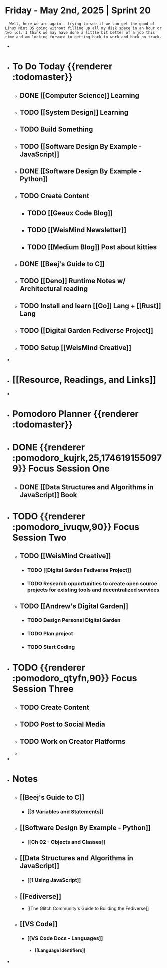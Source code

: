 # Friday - May 2nd, 2025 | Sprint 20
	- Well, here we are again - trying to see if we can get the good ol Linux Mint OS going without filling up all my disk space in an hour or two lol. I think we may have done a little bit better of a job this time and am looking forward to getting back to work and back on track.
-
- # To Do Today {{renderer :todomaster}}
	- ## DONE [[Computer Science]] Learning
	- ## TODO [[System Design]] Learning
	- ## TODO Build Something
	- ## TODO [[Software Design By Example - JavaScript]]
	- ## DONE [[Software Design By Example - Python]]
	- ## TODO Create Content
		- ## TODO [[Geaux Code Blog]]
		- ## TODO [[WeisMind Newsletter]]
		- ## TODO [[Medium Blog]] Post about kitties
	- ## DONE [[Beej's Guide to C]]
	- ## TODO [[Deno]] Runtime Notes w/ Architectural reading
	- ## TODO Install and learn [[Go]] Lang + [[Rust]] Lang
	- ## TODO [[Digital Garden Fediverse Project]]
	- ## TODO Setup [[WeisMind Creative]]
-
- # [[Resource, Readings, and Links]]
-
- # Pomodoro Planner {{renderer :todomaster}}
- # DONE {{renderer :pomodoro_kujrk,25,1746191550979}} Focus Session One
	- ## DONE [[Data Structures and Algorithms in JavaScript]] Book
- # TODO {{renderer :pomodoro_ivuqw,90}} Focus Session Two
	- ## TODO [[WeisMind Creative]]
		- ### TODO [[Digital Garden Fediverse Project]]
		- ### TODO Research opportunities to create open source projects for existing tools and decentralized services
	- ## TODO [[Andrew's Digital Garden]]
		- ### TODO Design Personal Digital Garden
		- ### TODO Plan project
		- ### TODO Start Coding
- # TODO {{renderer :pomodoro_qtyfn,90}} Focus Session Three
	- ## TODO Create Content
	- ## TODO Post to Social Media
	- ## TODO Work on Creator Platforms
	-
-
- # Notes
	- ## [[Beej's Guide to C]]
		- ### [[3 Variables and Statements]]
	- ## [[Software Design By Example - Python]]
		- ### [[Ch 02 - Objects and Classes]]
	- ## [[Data Structures and Algorithms in JavaScript]]
		- ### [[1 Using JavaScript]]
	- ## [[Fediverse]]
		- [[The Glitch Community's Guide to Building the Fediverse]]
	- ## [[VS Code]]
		- ### [[VS Code Docs - Languages]]
			- #### [[Language Identifiers]]
-